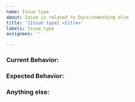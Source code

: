```yaml
---
name: Issue type
about: Issue is related to Docs/something else
title: '[Issue type] <title>'
labels: Issue type
assignees: ''

---
```


<!--
Note: Please search to see if an issue already exists for the bug you encountered.
-->

### Current Behavior:
<!-- A concise description of what you're experiencing. -->

### Expected Behavior:
<!-- A concise description of what you expected to happen. -->

### Anything else:
<!--
Links? References? Anything that will give us more context about the issue that you are encountering!
-->
